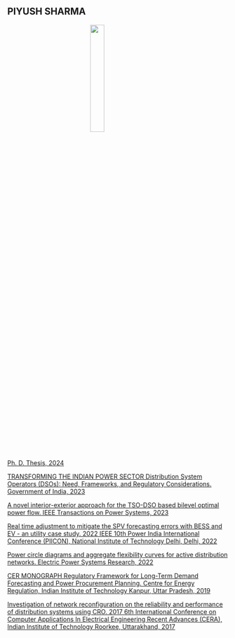## PIYUSH SHARMA

<img src="https://hashincludepiyush.github.io/IMG_20240711_180649155.jpg" style="display: block; margin: auto; width: 25%; height: 25%;"/>

[Ph. D. Thesis, 2024](https://drive.google.com/file/d/13iQh358T0XyYqrT-jJAwYLekEkHou_2F/view?usp=drivesdk)

[TRANSFORMING THE INDIAN POWER SECTOR Distribution System Operators (DSOs): Need, Frameworks, and Regulatory Considerations. Government of India, 2023](https://iusstf.org/documents/35627/42091/Whitepaper%20Transforming%20the%20Indian%20Power%20Sector)
      
[A novel interior-exterior approach for the TSO-DSO based bilevel optimal power flow. IEEE Transactions on Power Systems, 2023](https://ieeexplore.ieee.org/abstract/document/10192376)

[Real time adjustment to mitigate the SPV forecasting errors with BESS and EV - an utility case study. 2022 IEEE 10th Power India International Conference (PIICON), National Institute of Technology Delhi, Delhi, 2022](https://ieeexplore.ieee.org/abstract/document/10045243)

[Power circle diagrams and aggregate flexibility curves for active distribution networks. Electric Power Systems Research, 2022](https://www.sciencedirect.com/science/article/abs/pii/S0378779622000505)

[CER MONOGRAPH Regulatory Framework for Long-Term Demand Forecasting and Power Procurement Planning. Centre for Energy Regulation, Indian Institute of Technology Kanpur, Uttar Pradesh, 2019](https://cer.iitk.ac.in/assets/downloads/CER_Monograph.pdf)

[Investigation of network reconfiguration on the reliability and performance of distribution systems using CRO. 2017 6th International Conference on Computer Applications In Electrical Engineering Recent Advances (CERA), Indian Institute of Technology Roorkee, Uttarakhand, 2017](https://ieeexplore.ieee.org/document/8343305)
